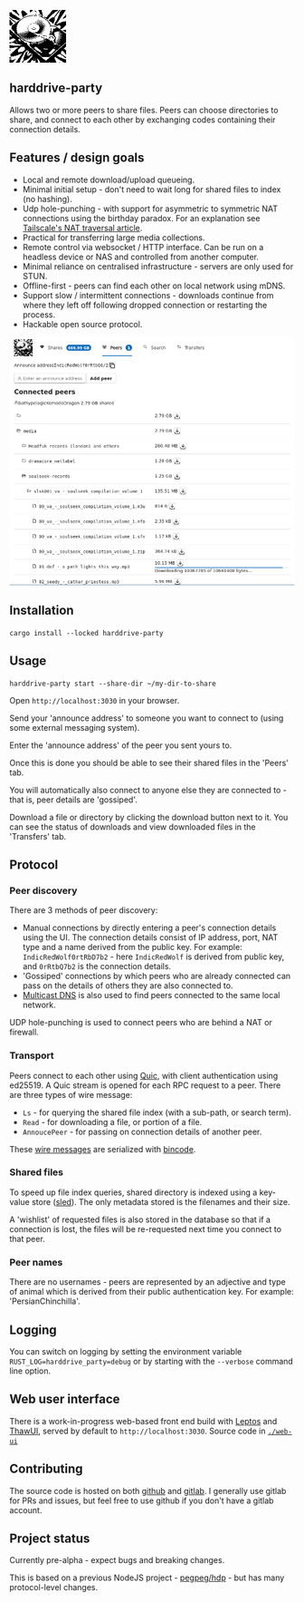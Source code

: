 
![](./web-ui/public/img/hdd.png)

## harddrive-party

Allows two or more peers to share files. Peers can choose directories to share, and connect to each other by exchanging codes containing their connection details.

## Features / design goals

- Local and remote download/upload queueing. 
- Minimal initial setup - don't need to wait long for shared files to index (no hashing).
- Udp hole-punching - with support for asymmetric to symmetric NAT connections using the birthday paradox. For an explanation see [Tailscale's NAT traversal article](https://tailscale.com/blog/how-nat-traversal-works).
- Practical for transferring large media collections.
- Remote control via websocket / HTTP interface. Can be run on a headless device or NAS and controlled from another computer.
- Minimal reliance on centralised infrastructure - servers are only used for STUN.
- Offline-first - peers can find each other on local network using mDNS.
- Support slow / intermittent connections - downloads continue from where they left off following dropped connection or restarting the process.
- Hackable open source protocol.

![Screenshot](./screenshot.png)

## Installation

`cargo install --locked harddrive-party`

## Usage

`harddrive-party start --share-dir ~/my-dir-to-share`

Open `http://localhost:3030` in your browser.

Send your 'announce address' to someone you want to connect to (using some external messaging system).

Enter the 'announce address' of the peer you sent yours to.

Once this is done you should be able to see their shared files in the 'Peers' tab.

You will automatically also connect to anyone else they are connected to - that is, peer details are 'gossiped'.

Download a file or directory by clicking the download button next to it. You can see the status of downloads and view downloaded files in the 'Transfers' tab. 

## Protocol

### Peer discovery

There are 3 methods of peer discovery:
- Manual connections by directly entering a peer's connection details using the UI. The connection details consist of IP address, port, NAT type and a name derived from the public key. For example: `IndicRedWolf0rtRbD7b2` - here `IndicRedWolf` is derived from public key, and `0rRtbQ7b2` is the connection details.
- 'Gossiped' connections by which peers who are already connected can pass on the details of others they are also connected to.
- [Multicast DNS](https://en.wikipedia.org/wiki/Multicast_DNS) is also used to find peers connected to the same local network.

UDP hole-punching is used to connect peers who are behind a NAT or firewall.

### Transport

Peers connect to each other using [Quic](https://en.wikipedia.org/wiki/QUIC), with client authentication using ed25519. A Quic stream is opened for each RPC request to a peer. There are three types of wire message:

- `Ls` - for querying the shared file index (with a sub-path, or search term).
- `Read` - for downloading a file, or portion of a file. 
- `AnnoucePeer` - for passing on connection details of another peer.

These [wire messages](./shared/src/wire_messages.rs) are serialized with [bincode](https://docs.rs/bincode).

### Shared files

To speed up file index queries, shared directory is indexed using a key-value store ([sled](https://docs.rs/sled)). The only metadata stored is the filenames and their size.

A 'wishlist' of requested files is also stored in the database so that if a connection is lost, the files will be re-requested next time you connect to that peer.

### Peer names

There are no usernames - peers are represented by an adjective and type of animal which is derived from their public authentication key. For example: 'PersianChinchilla'.

## Logging

You can switch on logging by setting the environment variable `RUST_LOG=harddrive_party=debug` or by starting with the `--verbose` command line option.

## Web user interface

There is a work-in-progress web-based front end build with [Leptos](https://docs.rs/leptos) and [ThawUI](https://github.com/thaw-ui/thaw), served by default to `http://localhost:3030`. Source code in [`./web-ui`](./web-ui)

## Contributing

The source code is hosted on both [github](https://github.com/ameba23/harddrive-party) and [gitlab](https://gitlab.com/pegpeg/harddrive-party). I generally use gitlab for PRs and issues, but feel free to use github if you don't have a gitlab account.

## Project status

Currently pre-alpha - expect bugs and breaking changes.

This is based on a previous NodeJS project - [pegpeg/hdp](https://gitlab.com/pegpeg/hdp) - but has many protocol-level changes.
